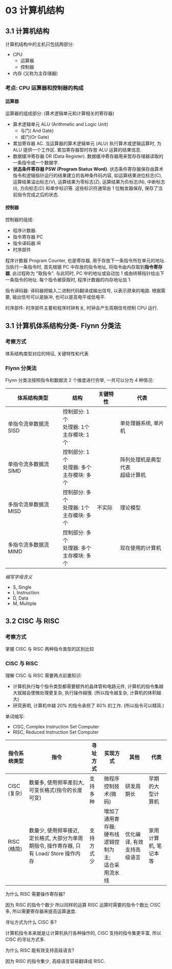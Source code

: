# 03 计算机结构

## 3.1 计算机结构

计算机结构中的主机只包括两部分:

+ CPU
  + 运算器
  + 控制器
+ 内存 (又称为主存储器)

### 考点: CPU 运算器和控制器的构成

#### 运算器

运算器的组成部分: (算术逻辑单元和计算相关的寄存器)

+ 算术逻辑单元 ALU (Arithmetic and Logic Unit)
  + 与门( And Gate)
  + 或门(Or Gate)
+ 累加寄存器 AC. 当运算器的算术逻辑单元 (ALU) 执行算术或逻辑运算时, 为 ALU 提供一个工作区. 累加寄存器暂时存放 ALU 运算的结果信息.
+ 数据缓冲寄存器 DR (Data Register). 数据缓冲寄存器用来暂存存储器读取的一条指令或一个数据字.
+ **状态条件寄存器 PSW (Program Status Word)**. 状态条件寄存器保存由算术指令和逻辑指针运行的结果建立的各种条件码内容, 如运算结果进位标志(C), 运算结果溢出标志(V), 运算结果为零标志(Z), 运算结果为负标志(N), 中断标志(I), 方向标志(D) 和单步标识等. 这些标识符通常由 1 位触发器保存, 保存了当前指令完成之后的状态.

#### 控制器

控制器的组成:

+ 程序计数器. 
+ 指令寄存器 PC
+ 指令译码器 IR
+ 时序部件

程序计数器 Program Counter, 也是寄存器, 用于存放下一条指令所在单元的地址. 当执行一条指令时, 首先根据 PC 中存放的指令地址, 将指令由内存取到**指令寄存器**, 此过程称为 "取指令". 与此同时, PC 中的地址或自动加 1 或由转移指针给出下一条指令的地址. 每个指令被获取时, 程序计数器的内存地址加 1.

指令译码器: 译码器把输入二进制代码翻译成输出信号, 以表示原来的电路. 根据需要, 输出信号可以是脉冲, 也可以是高电平或低电平.

时序部件: 时序部件主要和程序时钟有关, 时钟会产生周期信号控制 CPU 运行.

## 3.1 计算机体系结构分类- Flynn 分类法

### 考察方式

体系结构类型对应的特征, 关键特性和代表

### Flynn 分类法

Flynn 分类法按照指令和数据流 2 个维度进行穷举, 一共可以分为 4 种情况:

| 体系结构类型          | 结构                                                   | 关键特性 | 代表                                 |
| --------------------- | ------------------------------------------------------ | -------- | ------------------------------------ |
| 单指令流单数据流 SISD | 控制部分: 1个<br />处理器: 1个<br />主存模块: 1 个     |          | 单处理器系统, 单片机                 |
| 单指令流多数据流 SIMD | 控制部分: 1个<br />处理器:  多个<br />主存模块: 多个   |          | 阵列处理机是典型代表<br />超级计算机 |
| 多指令流单数据流 MISD | 控制部分: 多个<br />处理器:   1个<br />主存模块: 多个  | 不实际   | 理论模型                             |
| 多指令流多数据流 MIMD | 控制部分: 多个<br />处理器:   多个<br />主存模块: 多个 |          | 现在使用的计算机                     |

*缩写字母含义*

+ S, Single
+ I, Instruction
+ D, Data
+ M, Multiple

## 3.2 CISC 与 RISC

### 考察方式

掌握 CISC 与 RISC 两种指令类型的区别比较

### CISC 与 RISC

理解 CISC 与 RISC 需要两点前置知识:

+ 计算机执行每个指令类型都需要额外的晶体管和电路元件, 计算机的指令集越大就越会使微处理更复杂, 执行操作越慢. (所以指令越复杂, 计算机的体积越大)
+ 研究表明, 计算机中越 20% 的指令承担了 80% 的工作. (所以指令可以精简.)

单词缩写:

+ CISC, Complex Instruction Set Computer
+ RISC, Reduced Instruction Set Computer

| 指令系统类型 | 指令                                                         | 寻址方式   | 实现方式                                                     | 其他                       | 代表                 |
| ------------ | ------------------------------------------------------------ | ---------- | ------------------------------------------------------------ | -------------------------- | -------------------- |
| CISC (复杂)  | 数量多, 使用频率差别大, 可变长格式(指令的长度可变)           | 支持多种   | 微程序控制技术(微码)                                         | 研发周期长                 | 早期的大型计算机     |
| RISC (精简)  | 数量少, 使用频率接近, 定长格式, 大部分为单周期指令, 操作寄存器, 只有 Load/ Store 操作内存 | 支持方式少 | 增加了通用寄存器;<br />硬布线逻辑控制为主;<br />适合采用流水线 | 优化编译, 有效支持高级语言 | 家用计算机, 笔记本等 |

为什么 RISC 需要操作寄存器?

因为 RISC 的指令个数少 所以同样的运算 RISC 运算时需要的指令个数比 CISC 多, 所以需要寄存器来提高运算速度.

寻址方式为什么 CISC 多?

计算机指令本来就是让计算机执行各种操作的,  CISC 支持的指令集更丰富, 所以 CISC 的寻址方式多.

为什么 RISC 能有效支持高级语言?

因为 RISC 的指令集少, 高级语言容易翻译成 RISC.
